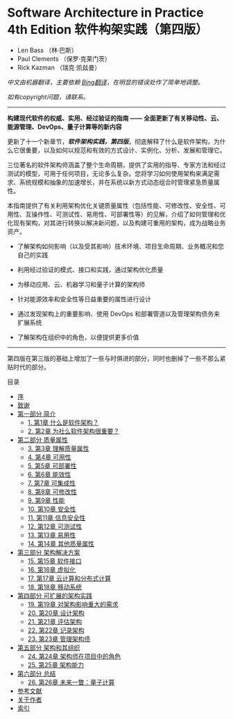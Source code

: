 **Software Architecture in Practice** 4th Edition 软件构架实践（第四版）
===

- Len Bass （林·巴斯）
- Paul Clements （保罗·克莱门茨）
- Rick Kazman （瑞克·凯兹曼）

_中文由机器翻译，主要依赖 [Bing翻译](https://cn.bing.com/translator)，在明显的错误处作了简单地调整。_

_如有copyright问题，请联系。_

------

**构建现代软件的权威、实用、经过验证的指南 —— 全面更新了有关移动性、云、能源管理、DevOps、量子计算等的新内容**

更新了十一个新章节，***软件架构实践，第四版***，彻底解释了什么是软件架构，为什么它很重要，以及如何以规范和有效的方式设计、实例化、分析、发展和管理它。

三位著名的软件架构师涵盖了整个生命周期，提供了实用的指导、专家方法和经过测试的模型，可用于任何项目，无论多么复杂。您将学习如何使用架构来满足需求、系统规模和抽象的加速增长，并在系统以新方式动态组合时管理紧急质量属性。

本指南提供了有关利用架构优化关键质量属性（包括性能、可修改性、安全性、可用性、互操作性、可测试性、易用性、可部署性等）的见解，介绍了如何管理和优化现有架构，对其进行转换以解决新问题，以及构建可重用的架构，成为战略业务资产。

- 了解架构如何影响（以及受其影响）技术环境、项目生命周期、业务概况和您自己的实践

- 利用经过验证的模式、接口和实践，通过架构优化质量

- 为移动应用、云、机器学习和量子计算的架构师

- 针对能源效率和安全性等日益重要的属性进行设计

- 通过发现架构上的重要影响、使用 DevOps 和部署管道以及管理架构债务来扩展系统

- 了解架构在组织中的角色，以便提供更多价值

------

第四版在第三版的基础上增加了一些与时俱进的部分，同时也删掉了一些不那么紧贴时代的部分。

目录

- [序](pref02.md)
- [致谢](pref03.md)
- [第一部分 简介](part01.md)
  - [1. 第1章 什么是软件架构？](ch01.md)
  - [2. 第2章 为社么软件架构很重要？](ch02.md)
- [第二部分 质量属性](part02.md)
  - [3. 第3章 理解质量属性](ch03.md)
  - [4. 第4章 可用性](ch04.md)
  - [5. 第5章 可部署性](ch05.md)
  - [6. 第6章 能效性](ch06.md)
  - [7. 第7章 可集成性](ch07.md)
  - [8. 第8章 可修改性](ch08.md)
  - [9. 第9章 性能](ch09.md)
  - [10. 第10章 安全性](ch10.md)
  - [11. 第11章 信息安全性](ch11.md)
  - [12. 第12章 可测试性](ch12.md)
  - [13. 第13章 易用性](ch13.md)
  - [14. 第14章 其他质量属性](ch14.md)
- [第三部分 架构解决方案](part03.md)
  - [15. 第15章 软件接口](ch15.md)
  - [16. 第16章 虚拟化](ch16.md)
  - [17. 第17章 云计算和分布式计算](ch17.md)
  - [18. 第18章 移动系统](ch18.md)
- [第四部分 可扩展的架构实践](part04.md)
  - [19. 第19章 对架构影响重大的需求](ch19.md)
  - [20. 第20章 设计架构](ch20.md)
  - [21. 第21章 评估架构](ch21.md)
  - [22. 第22章 记录架构](ch22.md)
  - [23. 第23章 管理架构债](ch23.md)
- [第五部分 架构和其组织](part05.md)
  - [24. 第24章 架构师在项目中的角色](ch24.md)
  - [25. 第25章 架构能力](ch25.md)
- [第六部分 总结](part06.md)
  - [26. 第26章 未来一瞥：量子计算](ch26.md)
- [参考文献](ref01.md)
- [关于作者](app01.md)
- [索引](index.md)

